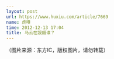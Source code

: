 ```yaml
---
layout: post
url: https://www.huxiu.com/article/7669
name: 虎嗅
time: 2012-12-13 17:04
title: 马云在觊觎谁？
---
```

（图片来源：东方IC，版权图片，请勿转载）

